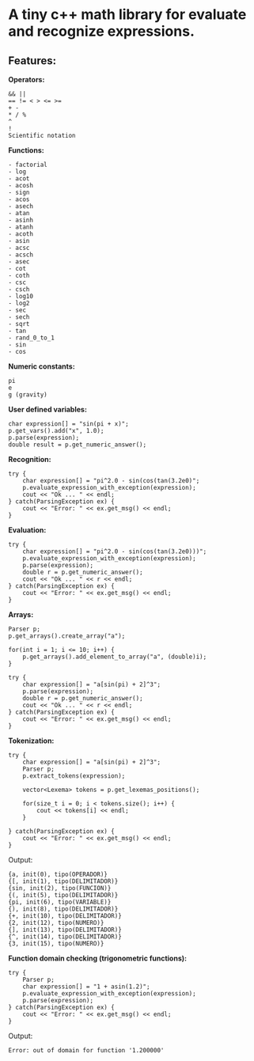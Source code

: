 A tiny c++ math library for evaluate and recognize expressions.
===============

**Features:**
--------------

**Operators:**

    && ||
    == != < > <= >=
    + -
    * / %
    ^
    !
    Scientific notation

**Functions:**

    - factorial
    - log
    - acot
    - acosh
    - sign
    - acos
    - asech
    - atan
    - asinh
    - atanh
    - acoth
    - asin
    - acsc
    - acsch
    - asec
    - cot
    - coth
    - csc
    - csch
    - log10
    - log2
    - sec
    - sech
    - sqrt
    - tan
    - rand_0_to_1
    - sin
    - cos

**Numeric constants:**

    pi
    e
    g (gravity)

**User defined variables:**

    char expression[] = "sin(pi + x)";        
    p.get_vars().add("x", 1.0);
    p.parse(expression);
    double result = p.get_numeric_answer();

**Recognition:**

    try {
        char expression[] = "pi^2.0 - sin(cos(tan(3.2e0)";
        p.evaluate_expression_with_exception(expression);
        cout << "Ok ... " << endl;
    } catch(ParsingException ex) {
        cout << "Error: " << ex.get_msg() << endl;
    }

**Evaluation:**

    try {
        char expression[] = "pi^2.0 - sin(cos(tan(3.2e0)))";
        p.evaluate_expression_with_exception(expression);
        p.parse(expression);
        double r = p.get_numeric_answer();
        cout << "Ok ... " << r << endl;
    } catch(ParsingException ex) {
        cout << "Error: " << ex.get_msg() << endl;
    }

**Arrays:**

    Parser p;
    p.get_arrays().create_array("a");
    
    for(int i = 1; i <= 10; i++) {
        p.get_arrays().add_element_to_array("a", (double)i);
    }

    try {
        char expression[] = "a[sin(pi) + 2]^3";
        p.parse(expression);
        double r = p.get_numeric_answer();
        cout << "Ok ... " << r << endl;
    } catch(ParsingException ex) {
        cout << "Error: " << ex.get_msg() << endl;
    }


**Tokenization:**

    try {
        char expression[] = "a[sin(pi) + 2]^3";
        Parser p;
        p.extract_tokens(expression);

        vector<Lexema> tokens = p.get_lexemas_positions();

        for(size_t i = 0; i < tokens.size(); i++) {
            cout << tokens[i] << endl;
        }

    } catch(ParsingException ex) {
        cout << "Error: " << ex.get_msg() << endl;
    }

Output:

    {a, init(0), tipo(OPERADOR)}
    {[, init(1), tipo(DELIMITADOR)}
    {sin, init(2), tipo(FUNCION)}
    {(, init(5), tipo(DELIMITADOR)}
    {pi, init(6), tipo(VARIABLE)}
    {), init(8), tipo(DELIMITADOR)}
    {+, init(10), tipo(DELIMITADOR)}
    {2, init(12), tipo(NUMERO)}
    {], init(13), tipo(DELIMITADOR)}
    {^, init(14), tipo(DELIMITADOR)}
    {3, init(15), tipo(NUMERO)}

**Function domain checking (trigonometric functions):**

    try {
        Parser p;
        char expression[] = "1 + asin(1.2)";
        p.evaluate_expression_with_exception(expression);
        p.parse(expression);
    } catch(ParsingException ex) {
        cout << "Error: " << ex.get_msg() << endl;
    }

Output:

    Error: out of domain for function '1.200000'

